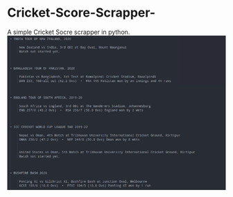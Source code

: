 # Cricket-Score-Scrapper-
A simple Cricket Socre scrapper in python.
![Screenshot](/screenshot.png?raw=true "Screenshot")
